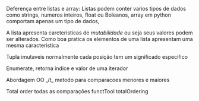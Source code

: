 Deferença entre listas e array: Listas podem conter varios tipos de dados como strings, numeros inteiros, float ou Boleanos, array em python comportam apenas um tipo de dados,

A lista apresenta carcteristicas de *mutabilidade* ou seja seus valores podem ser alterados. Como boa pratica os elementos de uma lista apresentam uma mesma caracteristica

Tupla imutaveis normalmente cada posição tem um significado especifico 

Enumerate, retorna indice e valor de uma iterador

Abordagem OO \__lt__ metodo para comparacoes menores e maiores

Total order todas as comparações functTool totalOrdering

